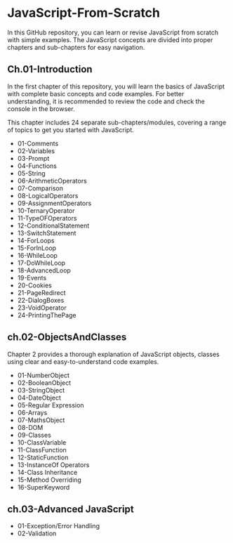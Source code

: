 # JavaScript-From-Scratch
In this GitHub repository, you can learn or revise JavaScript from scratch with simple examples. The JavaScript concepts are divided into proper chapters and sub-chapters for easy navigation.

## Ch.01-Introduction
In the first chapter of this repository, you will learn the basics of JavaScript with complete basic concepts and code examples. For better understanding, it is recommended to review the code and check the console in the browser.

This chapter includes 24 separate sub-chapters/modules, covering a range of topics to get you started with JavaScript.

<ul>
<li>01-Comments</li>
<li>02-Variables</li>
<li>03-Prompt</li>
<li>04-Functions</li>
<li>05-String</li>
<li>06-ArithmeticOperators</li>
<li>07-Comparison</li>
<li>08-LogicalOperators</li>
<li>09-AssignmentOperators</li>
<li>10-TernaryOperator</li>
<li>11-TypeOFOperators</li>
<li>12-ConditionalStatement</li>
<li>13-SwitchStatement</li>
<li>14-ForLoops</li>
<li>15-ForInLoop</li>
<li>16-WhileLoop</li>
<li>17-DoWhileLoop</li>
<li>18-AdvancedLoop</li>
<li>19-Events</li>
<li>20-Cookies</li>
<li>21-PageRedirect</li>
<li>22-DialogBoxes</li>
<li>23-VoidOperator</li>
<li>24-PrintingThePage</li>
</ul>

## ch.02-ObjectsAndClasses
Chapter 2 provides a thorough explanation of JavaScript objects, classes using clear and easy-to-understand code examples.
<ul>
<li>01-NumberObject</li>
<li>02-BooleanObject</li>
<li>03-StringObject</li>
<li>04-DateObject</li>
<li>05-Regular Expression</li>
<li>06-Arrays</li>
<li>07-MathsObject</li>
<li>08-DOM</li>
<li>09-Classes</li>
<li>10-ClassVariable</li>
<li>11-ClassFunction</li>
<li>12-StaticFunction</li>
<li>13-InstanceOf Operators</li>
<li>14-Class Inheritance</li>
<li>15-Method Overriding</li>
<li>16-SuperKeyword</li>
</ul>

## ch.03-Advanced JavaScript
<ul>
<li>01-Exception/Error Handling</li>
<li>02-Validation</li>
</ul>